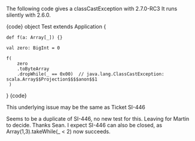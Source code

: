 The following code gives a classCastException with 2.7.0-RC3
It runs silently with 2.6.0.

{code}
object Test extends Application {

    def f(a: Array[_]) {}

    val zero: BigInt = 0

    f(
        zero
        .toByteArray
        .dropWhile(_ == 0x00)  // java.lang.ClassCastException: scala.Array$$Projection$$$$anon$$1
     )
}
{code}

This underlying issue may be the same as Ticket SI-446 

Seems to be a duplicate of SI-446, no new test for this. Leaving for Martin to decide.
Thanks Sean.
I expect SI-446 can also be closed, as Array(1,3).takeWhile(_ < 2) now succeeds.
